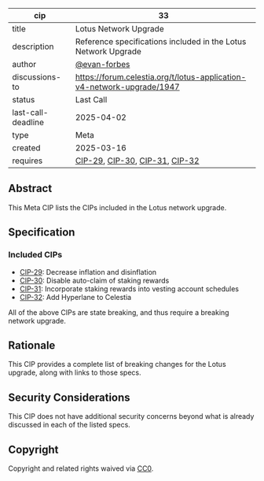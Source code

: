 | cip            | 33                                                                       |
|----------------|--------------------------------------------------------------------------|
| title          | Lotus Network Upgrade                                                    |
| description    | Reference specifications included in the Lotus Network Upgrade           |
| author         | [@evan-forbes](https://github.com/evan-forbes)                           |
| discussions-to | <https://forum.celestia.org/t/lotus-application-v4-network-upgrade/1947> |
| status         | Last Call                                                                |
| last-call-deadline | 2025-04-02                                                               |
| type           | Meta                                                                     |
| created        | 2025-03-16                                                               |
| requires       | [CIP-29](./cip-029.md), [CIP-30](./cip-030.md), [CIP-31](./cip-031.md), [CIP-32](./cip-032.md)                                           |

## Abstract

This Meta CIP lists the CIPs included in the Lotus network upgrade.

## Specification

### Included CIPs

- [CIP-29](./cip-029.md): Decrease inflation and disinflation
- [CIP-30](./cip-030.md): Disable auto-claim of staking rewards
- [CIP-31](./cip-031.md): Incorporate staking rewards into vesting account schedules
- [CIP-32](./cip-032.md): Add Hyperlane to Celestia

All of the above CIPs are state breaking, and thus require a breaking network upgrade.

## Rationale

This CIP provides a complete list of breaking changes for the Lotus upgrade, along with links to those specs.

## Security Considerations

This CIP does not have additional security concerns beyond what is already discussed in each of the listed specs.

## Copyright

Copyright and related rights waived via [CC0](https://github.com/celestiaorg/CIPs/blob/main/LICENSE).

